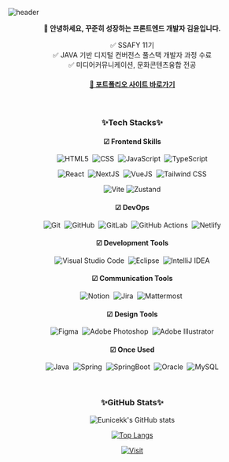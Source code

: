 ![header](https://capsule-render.vercel.app/api?type=waving&color=gradient&customColorList=22&height=280&section=header&text=Eunice's%20Github&fontSize=72)

<p align='center'><b>👋 안녕하세요, 꾸준히 성장하는 프론트엔드 개발자 김윤입니다.</b></p>
<p align='center'>
  ✅ SSAFY 11기 <br>
  ✅ JAVA 기반 디지털 컨버전스 풀스택 개발자 과정 수료 <br>
  ✅ 미디어커뮤니케이션, 문화콘텐츠융합 전공 <br>
</p>

<h4 align='center'>
  <a href="https://eunicekk.framer.website/">🐩 포트폴리오 사이트 바로가기</a>
</h4>

<br>

<div align="center"></div>

<h3 align='center'>✨Tech Stacks✨</h3>

<h4 align='center'>☑ Frontend Skills</h4>

<div align="center">
  
![HTML5](https://img.shields.io/badge/HTML5-E34F26?style=flat&logo=HTML5&logoColor=white)&nbsp;
![CSS](https://img.shields.io/badge/CSS3-1572B6?style=flat&logo=CSS3&logoColor=white)&nbsp;
![JavaScript](https://img.shields.io/badge/JavaScript-F7DF1E?style=flat&logo=JavaScript&logoColor=black)&nbsp;
![TypeScript](https://img.shields.io/badge/TypeScript-3178C6?style=flat&logo=TypeScript&logoColor=white)

![React](https://img.shields.io/badge/React-61DAFB?style=flat&logo=React&logoColor=black)&nbsp;
![NextJS](https://img.shields.io/badge/Next.js-000000?style=flat&logo=Next.js&logoColor=white)&nbsp;
![VueJS](https://img.shields.io/badge/Vue.js-4FC08D?style=flat&logo=Vue.js&logoColor=white)&nbsp;
![Tailwind CSS](https://img.shields.io/badge/Tailwind%20CSS-06B6D4?style=flat&logo=tailwindcss&logoColor=white)

![Vite](https://img.shields.io/badge/Vite-646CFF?style=flat&logo=vite&logoColor=white)
![Zustand](https://img.shields.io/badge/Zustand-433E38?style=flat&logo=React&logoColor=white)

</div>

<h4 align='center'>☑ DevOps</h4>

<div align='center'>
  
![Git](https://img.shields.io/badge/Git-%23F05033.svg?style=flat&logo=git&logoColor=white)&nbsp;
![GitHub](https://img.shields.io/badge/Github-%23121011.svg?style=flat&logo=github&logoColor=white)&nbsp;
![GitLab](https://img.shields.io/badge/Gitlab-%23181717.svg?style=flat&logo=gitlab&logoColor=white)&nbsp;
![GitHub Actions](https://img.shields.io/badge/Github%20Actions-%232671E5.svg?style=flat&logo=githubactions&logoColor=white)&nbsp;
![Netlify](https://img.shields.io/badge/Netlify-%2300C7B7.svg?style=flat&logo=netlify&logoColor=white)

</div>

<h4 align='center'>☑ Development Tools</h4>

<div align='center'>

![Visual Studio Code](https://img.shields.io/badge/Visual%20Studio%20Code-0078d7.svg?style=flat&logo=visual-studio-code&logoColor=white)&nbsp;
![Eclipse](https://img.shields.io/badge/Eclipse-FE7A16.svg?style=flat&logo=Eclipse&logoColor=white)&nbsp;
![IntelliJ IDEA](https://img.shields.io/badge/IntelliJ%20IDEA-000000.svg?style=flat&logo=intellij-idea&logoColor=white)

</div>

<h4 align='center'>☑ Communication Tools</h4>

<div align='center'>

![Notion](https://img.shields.io/badge/Notion-%23000000.svg?style=flat&logo=notion&logoColor=white)&nbsp;
![Jira](https://img.shields.io/badge/Jira-%230A0FFF.svg?style=flat&logo=jira&logoColor=white)&nbsp;
![Mattermost](https://img.shields.io/badge/Mattermost-%230058CC.svg?style=flat&logo=mattermost&logoColor=white)&nbsp;

</div>

<h4 align='center'>☑ Design Tools</h4>

<div align='center'>

![Figma](https://img.shields.io/badge/Figma-%23F24E1E.svg?style=flat&logo=figma&logoColor=white)&nbsp;
![Adobe Photoshop](https://img.shields.io/badge/Adobe%20Photoshop-%2331A8FF.svg?style=flat&logo=adobephotoshop&logoColor=white)&nbsp;
![Adobe Illustrator](https://img.shields.io/badge/Adobe%20Illustrator-%23FF9A00.svg?style=flat&logo=adobeillustrator&logoColor=white)
  
</div>

<h4 align='center'>☑ Once Used</h4>

<div align='center'>
  
![Java](https://img.shields.io/badge/Java-%23ED8B00.svg?style=flat&logo=openjdk&logoColor=white)&nbsp;
![Spring](https://img.shields.io/badge/Spring-%236DB33F.svg?style=flat&logo=spring&logoColor=white)&nbsp;
![SpringBoot](https://img.shields.io/badge/Spring%20Boot-%236DB33F.svg?style=flat&logo=SpringBoot&logoColor=white)&nbsp;
![Oracle](https://img.shields.io/badge/Oracle-F80000?style=flat&logo=oracle&logoColor=white)&nbsp;
![MySQL](https://img.shields.io/badge/MySQL-%2300f.svg?style=flat&logo=mysql&logoColor=white)    

</div>

<br>

<h3 align='center'>✨GitHub Stats✨</h3>

<div align="center">

![Eunicekk's GitHub stats](https://github-readme-stats.vercel.app/api?username=Eunicekk&show_icons=true&theme=tokyonight)

[![Top Langs](https://github-readme-stats.vercel.app/api/top-langs/?username=Eunicekk&layout=compact&theme=ocean_dark&langs_count=6&hide=jupyter%20notebook)](https://github.com/anuraghazra/github-readme-stats)
  
[![Visit](https://visitcount.itsvg.in/api?id=CJH0120&icon=7&color=6)](https://visitcount.itsvg.in)
</div>
